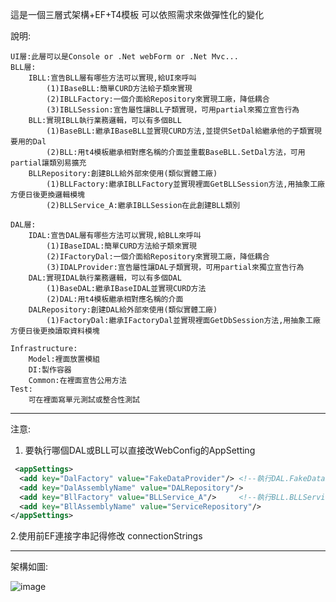 這是一個三層式架構+EF+T4模板
可以依照需求來做彈性化的變化

說明:

	UI層:此層可以是Console or .Net webForm or .Net Mvc...	
	BLL層:
		IBLL:宣告BLL層有哪些方法可以實現,給UI來呼叫
			(1)IBaseBLL:簡單CURD方法給子類來實現
			(2)IBLLFactory:一個介面給Repository來實現工廠，降低耦合
			(3)IBLLSession:宣告屬性讓BLL子類實現，可用partial來獨立宣告行為
		BLL:實現IBLL執行業務邏輯，可以有多個BLL
			(1)BaseBLL:繼承IBaseBLL並實現CURD方法,並提供SetDal給繼承他的子類實現要用的Dal
			(2)BLL:用t4模板繼承相對應名稱的介面並重載BaseBLL.SetDal方法，可用partial讓類別易擴充		
		BLLRepository:創建BLL給外部來使用(類似實體工廠)
			(1)BLLFactory:繼承IBLLFactory並實現裡面GetBLLSession方法,用抽象工廠方便日後更換邏輯模塊
			(2)BLLService_A:繼承IBLLSession在此創建BLL類別
			
	DAL層:
		IDAL:宣告DAL層有哪些方法可以實現,給BLL來呼叫
			(1)IBaseIDAL:簡單CURD方法給子類來實現
			(2)IFactoryDal:一個介面給Repository來實現工廠，降低耦合
			(3)IDALProvider:宣告屬性讓DAL子類實現，可用partial來獨立宣告行為
		DAL:實現IDAL執行業務邏輯，可以有多個DAL
			(1)BaseDAL:繼承IBaseIDAL並實現CURD方法
			(2)DAL:用t4模板繼承相對應名稱的介面
		DALRepository:創建DAL給外部來使用(類似實體工廠)
			(1)FactoryDal:繼承IFactoryDal並實現裡面GetDbSession方法,用抽象工廠方便日後更換讀取資料模塊
			
	Infrastructure:
		Model:裡面放置模組
		DI:製作容器
		Common:在裡面宣告公用方法
    Test:
    	可在裡面寫單元測試或整合性測試
        
------
注意:

1. 要執行哪個DAL或BLL可以直接改WebConfig的AppSetting
  ```xml
   <appSettings>
    <add key="DalFactory" value="FakeDataProvider"/> <!--執行DAL.FakeDataProvider-->
    <add key="DalAssemblyName" value="DALRepository"/>
    <add key="BllFactory" value="BLLService_A"/>     <!--執行BLL.BLLService_A-->
    <add key="BllAssemblyName" value="ServiceRepository"/>
  </appSettings>
  ```
2.使用前EF連接字串記得修改 connectionStrings

------
架構如圖:
			
![image](https://github.com/isdaniel/3-Tier-Architecture-T4-EF/blob/master/ArchitecturePic.png?raw=true)